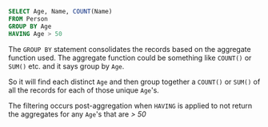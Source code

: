 

```sql
SELECT Age, Name, COUNT(Name)
FROM Person 
GROUP BY Age
HAVING Age > 50
```

The `GROUP BY` statement consolidates the records based on the aggregate function used. The aggregate function could be something like `COUNT()` or `SUM()` etc. and it says group by `Age`.

So it will find each distinct `Age` and then group together a `COUNT()` or `SUM()` of all the records for each of those unique `Age`'s.

The filtering occurs post-aggregation when `HAVING` is applied to not return the aggregates for any `Age`'s that are _> 50_



